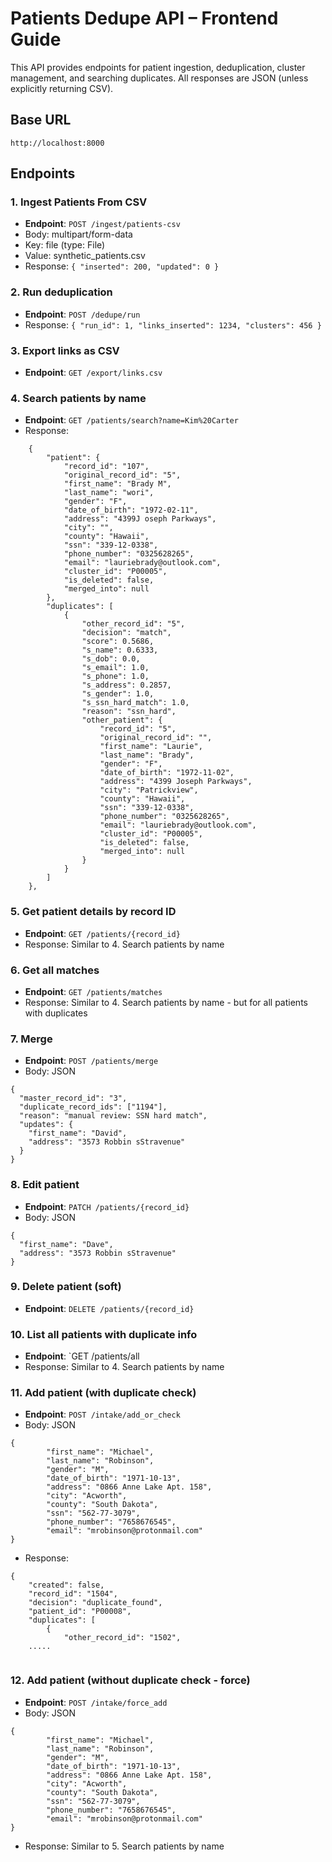 # Patients Dedupe API – Frontend Guide

This API provides endpoints for patient ingestion, deduplication, cluster management, and searching duplicates.
All responses are JSON (unless explicitly returning CSV).

## Base URL
```
http://localhost:8000
```

## Endpoints

### 1. Ingest Patients From CSV
- **Endpoint**: `POST /ingest/patients-csv`
- Body: multipart/form-data
- Key: file (type: File)
- Value: synthetic_patients.csv
- Response: 
```{ "inserted": 200, "updated": 0 }```

### 2. Run deduplication
- **Endpoint**: `POST /dedupe/run`
- Response: 
```{ "run_id": 1, "links_inserted": 1234, "clusters": 456 }```

### 3. Export links as CSV
- **Endpoint**: `GET /export/links.csv`

### 4. Search patients by name
- **Endpoint**: `GET /patients/search?name=Kim%20Carter`
- Response:
```
    {
        "patient": {
            "record_id": "107",
            "original_record_id": "5",
            "first_name": "Brady M",
            "last_name": "wori",
            "gender": "F",
            "date_of_birth": "1972-02-11",
            "address": "4399J oseph Parkways",
            "city": "",
            "county": "Hawaii",
            "ssn": "339-12-0338",
            "phone_number": "0325628265",
            "email": "lauriebrady@outlook.com",
            "cluster_id": "P00005",
            "is_deleted": false,
            "merged_into": null
        },
        "duplicates": [
            {
                "other_record_id": "5",
                "decision": "match",
                "score": 0.5686,
                "s_name": 0.6333,
                "s_dob": 0.0,
                "s_email": 1.0,
                "s_phone": 1.0,
                "s_address": 0.2857,
                "s_gender": 1.0,
                "s_ssn_hard_match": 1.0,
                "reason": "ssn_hard",
                "other_patient": {
                    "record_id": "5",
                    "original_record_id": "",
                    "first_name": "Laurie",
                    "last_name": "Brady",
                    "gender": "F",
                    "date_of_birth": "1972-11-02",
                    "address": "4399 Joseph Parkways",
                    "city": "Patrickview",
                    "county": "Hawaii",
                    "ssn": "339-12-0338",
                    "phone_number": "0325628265",
                    "email": "lauriebrady@outlook.com",
                    "cluster_id": "P00005",
                    "is_deleted": false,
                    "merged_into": null
                }
            }
        ]
    },
```

### 5. Get patient details by record ID
- **Endpoint**: `GET /patients/{record_id}`
- Response: Similar to 4. Search patients by name

### 6. Get all matches
- **Endpoint**: `GET /patients/matches`
- Response: Similar to 4. Search patients by name - but for all patients with duplicates

### 7. Merge 
- **Endpoint**: `POST /patients/merge`
- Body: JSON
```
{
  "master_record_id": "3",
  "duplicate_record_ids": ["1194"],
  "reason": "manual review: SSN hard match",
  "updates": {
    "first_name": "David",
    "address": "3573 Robbin sStravenue"
  }
}

```

### 8. Edit patient
- **Endpoint**: `PATCH /patients/{record_id}`
- Body: JSON
```
{
  "first_name": "Dave",
  "address": "3573 Robbin sStravenue"
}
```

### 9. Delete patient (soft)
- **Endpoint**: `DELETE /patients/{record_id}`

### 10. List all patients with duplicate info
- **Endpoint**: `GET /patients/all
- Response: Similar to 4. Search patients by name

### 11. Add patient (with duplicate check)
- **Endpoint**: `POST /intake/add_or_check`
- Body: JSON
```
{
        "first_name": "Michael",
        "last_name": "Robinson",
        "gender": "M",
        "date_of_birth": "1971-10-13",
        "address": "0866 Anne Lake Apt. 158",
        "city": "Acworth",
        "county": "South Dakota",
        "ssn": "562-77-3079",
        "phone_number": "7658676545",
        "email": "mrobinson@protonmail.com"
}
```

- Response:
```
{
    "created": false,
    "record_id": "1504",
    "decision": "duplicate_found",
    "patient_id": "P00008",
    "duplicates": [
        {
            "other_record_id": "1502",
    .....
 
```

### 12. Add patient (without duplicate check - force)
- **Endpoint**: `POST /intake/force_add`
- Body: JSON
```
{
        "first_name": "Michael",
        "last_name": "Robinson",
        "gender": "M",
        "date_of_birth": "1971-10-13",
        "address": "0866 Anne Lake Apt. 158",
        "city": "Acworth",
        "county": "South Dakota",
        "ssn": "562-77-3079",
        "phone_number": "7658676545",
        "email": "mrobinson@protonmail.com"
}
```
- Response: Similar to 5. Search patients by name

